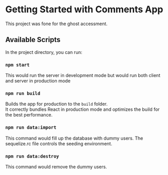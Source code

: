 # Getting Started with Comments App
This project was fone for the ghost accessment.

## Available Scripts

In the project directory, you can run:

### `npm start`

This would run the server in development mode but would run both client and server in production mode

### `npm run build`

Builds the app for production to the `build` folder.\
It correctly bundles React in production mode and optimizes the build for the best performance.

### `npm run data:import`

This command would fill up the database with dummy users. The sequelize.rc file controls the seeding environment.

### `npm run data:destroy`

This command would remove the dummy users.
